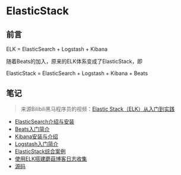 # ElasticStack

## 前言

ELK = ElasticSearch + Logstash + Kibana

随着Beats的加入，原来的ELK体系变成了ElasticStack，即

ElasticStack =  ElasticSearch + Logstash + Kibana + Beats

## 笔记

> 来源Bilibili黑马程序员的视频：[Elastic Stack（ELK）从入门到实践](https://www.bilibili.com/video/BV1iJ411c7Az)

- [ElasticSearch介绍与安装](./1_ElasticSearch介绍与安装)
- [Beats入门简介](./2_Beats入门简介)
- [Kibana安装与介绍](./3_Kibana安装与介绍)
- [Logstash入门简介](./4_Logstash入门简介)
- [ElasticStack综合案例](./5_ElasticStack综合案例)
- [使用ELK搭建蘑菇博客日志收集](./6_使用ELK搭建蘑菇博客日志收集)
- [源码](./Study_ElasticSearch_Code)